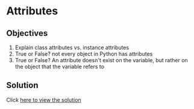 # Attributes

## Objectives

1. Explain class attributes vs. instance attributes
2. True or False? not every object in Python has attributes
3. True or False? An attribute doesn't exist on the variable, but rather on the object that the variable refers to

## Solution

Click [here to view the solution](solution.md)